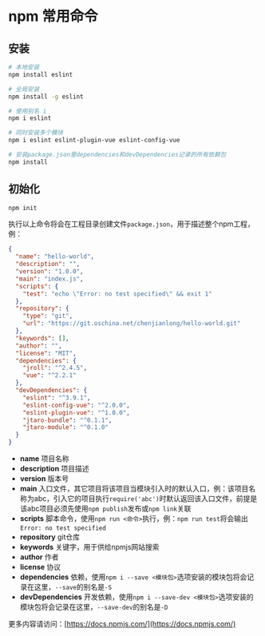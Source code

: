 # npm 常用命令

## 安装

```bash
# 本地安装
npm install eslint

# 全局安装
npm install -g eslint

# 使用别名 i
npm i eslint

# 同时安装多个模块
npm i eslint eslint-plugin-vue eslint-config-vue

# 安装package.json里dependencies和devDependencies记录的所有依赖包
npm install
```

## 初始化

```bash
npm init
```

执行以上命令将会在工程目录创建文件`package.json`，用于描述整个npm工程，例：

```json
{
  "name": "hello-world",
  "description": "",
  "version": "1.0.0",
  "main": "index.js",
  "scripts": {
    "test": "echo \"Error: no test specified\" && exit 1"
  },
  "repository": {
    "type": "git",
    "url": "https://git.oschina.net/chenjianlong/hello-world.git"
  },
  "keywords": [],
  "author": "",
  "license": "MIT",
  "dependencies": {
    "jroll": "^2.4.5", 
    "vue": "^2.2.1"
  },
  "devDependencies": {
    "eslint": "^3.9.1",
    "eslint-config-vue": "^2.0.0",
    "eslint-plugin-vue": "^1.0.0",
    "jtaro-bundle": "^0.1.1",
    "jtaro-module": "^0.1.0"
  }
}
```

- **name** 项目名称
- **description** 项目描述
- **version** 版本号
- **main** 入口文件，其它项目将该项目当模块引入时的默认入口，例：该项目名称为abc，引入它的项目执行`require('abc')`时默认返回该入口文件，前提是该abc项目必须先使用`npm publish`发布或`npm link`关联
- **scripts** 脚本命令，使用`npm run <命令>`执行，例：`npm run test`将会输出`Error: no test specified`
- **repository** git仓库
- **keywords** 关键字，用于供给npmjs网站搜索
- **author** 作者
- **license** 协议
- **dependencies** 依赖，使用`npm i --save <模块包>`选项安装的模块包将会记录在这里，`--save`的别名是`-S`
- **devDependencies** 开发依赖，使用`npm i --save-dev <模块包>`选项安装的模块包将会记录在这里，`--save-dev`的别名是`-D`

更多内容请访问：[https://docs.npmjs.com/](https://docs.npmjs.com/)